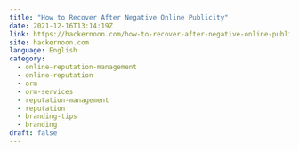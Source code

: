 ```yaml
---
title: "How to Recover After Negative Online Publicity"
date: 2021-12-16T13:14:19Z
link: https://hackernoon.com/how-to-recover-after-negative-online-publicity?source=rss&utm_medium=RSS&utm_source=news.12bit.vn
site: hackernoon.com
language: English
category:
  - online-reputation-management
  - online-reputation
  - orm
  - orm-services
  - reputation-management
  - reputation
  - branding-tips
  - branding
draft: false
---
```

